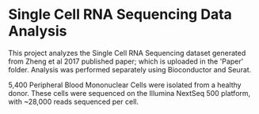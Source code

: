# Single Cell RNA Sequencing Data Analysis

This project analyzes the Single Cell RNA Sequencing dataset generated from Zheng et al 2017 published paper; which is uploaded in the 'Paper' folder. Analysis was performed separately using Bioconductor and Seurat.

5,400 Peripheral Blood Mononuclear Cells were isolated from a healthy donor. These cells were sequenced on the Illumina NextSeq 500 platform, with ~28,000 reads sequenced per cell.

